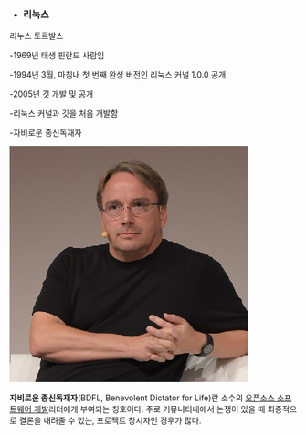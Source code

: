 * ### 리눅스

리누스 토르발스

-1969년 태생 핀란드 사람임

-1994년 3월, 마침내 첫 번째 완성 버전인 리눅스 커널 1.0.0 공개

-2005년 깃 개발 및 공개

-리눅스 커널과 깃을 처음 개발함

-자비로운 종신독재자

![](/assets/토르발스.png)

**자비로운 종신독재자**\(BDFL, Benevolent Dictator for Life\)란 소수의 [오픈소스 소프트웨어 개발](https://ko.wikipedia.org/w/index.php?title=오픈_소스_소프트웨어_개발&action=edit&redlink=1)리더에게 부여되는 칭호이다. 주로 커뮤니티내에서 논쟁이 있을 때 최종적으로 결론을 내려줄 수 있는, 프로젝트 창시자인 경우가 많다.


